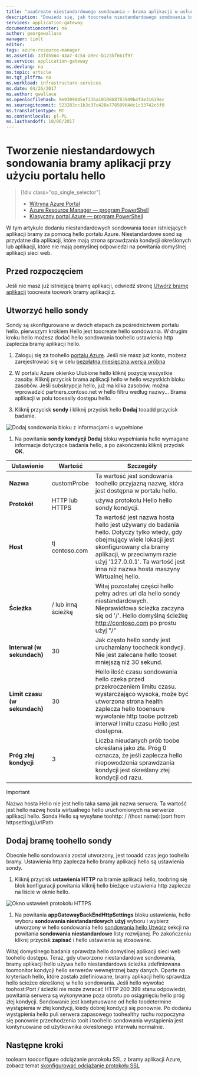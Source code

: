 ```yaml
---
title: "aaaCreate niestandardowego sondowania — brama aplikacji w usłudze Azure - Portal Azure | Dokumentacja firmy Microsoft"
description: "Dowiedz się, jak toocreate niestandardowego sondowania bramy aplikacji przy użyciu portalu hello"
services: application-gateway
documentationcenter: na
author: georgewallace
manager: timlt
editor: 
tags: azure-resource-manager
ms.assetid: 33fd5564-43a7-4c54-a9ec-b1235f661f97
ms.service: application-gateway
ms.devlang: na
ms.topic: article
ms.tgt_pltfrm: na
ms.workload: infrastructure-services
ms.date: 04/26/2017
ms.author: gwallace
ms.openlocfilehash: 9e9309045ef33ba1010868783949b4fde31619ec
ms.sourcegitcommit: 523283cc1b3c37c428e77850964dc1c33742c5f0
ms.translationtype: MT
ms.contentlocale: pl-PL
ms.lasthandoff: 10/06/2017
---
```

# <a name="create-a-custom-probe-for-application-gateway-by-using-hello-portal"></a>Tworzenie niestandardowych sondowania bramy aplikacji przy użyciu portalu hello

> [!div class="op_single_selector"]
> * [Witryna Azure Portal](application-gateway-create-probe-portal.md)
> * [Azure Resource Manager — program PowerShell](application-gateway-create-probe-ps.md)
> * [Klasyczny portal Azure — program PowerShell](application-gateway-create-probe-classic-ps.md)

W tym artykule dodaniu niestandardowych sondowania tooan istniejących aplikacji bramy za pomocą hello portalu Azure. Niestandardowe sond są przydatne dla aplikacji, które mają strona sprawdzania kondycji określonych lub aplikacji, które nie mają pomyślnej odpowiedzi na powitania domyślnej aplikacji sieci web.

## <a name="before-you-begin"></a>Przed rozpoczęciem

Jeśli nie masz już istniejącą bramę aplikacji, odwiedź stronę [Utwórz bramę aplikacji](application-gateway-create-gateway-portal.md) toocreate toowork bramy aplikacji z.

## <a name="createprobe"></a>Utworzyć hello sondy

Sondy są skonfigurowane w dwóch etapach za pośrednictwem portalu hello. pierwszym krokiem Hello jest toocreate hello sondowania. W drugim kroku hello możesz dodać hello sondowania toohello ustawienia http zaplecza bramy aplikacji hello.

1. Zaloguj się za toohello [portalu Azure](https://portal.azure.com). Jeśli nie masz już konto, możesz zarejestrować się w celu [bezpłatna miesięczna wersja próbna](https://azure.microsoft.com/free)

1. W portalu Azure okienko Ulubione hello kliknij pozycję wszystkie zasoby. Kliknij przycisk brama aplikacji hello w hello wszystkich bloku zasobów. Jeśli subskrypcja hello, już ma kilka zasobów, można wprowadzić partners.contoso.net w hello filtru według nazwy... Brama aplikacji w polu tooeasily dostępu hello.

1. Kliknij przycisk **sondy** i kliknij przycisk hello **Dodaj** tooadd przycisk badanie.

  ![Dodaj sondowania bloku z informacjami o wypełnione][1]

1. Na powitania **sondy kondycji Dodaj** bloku wypełniania hello wymagane informacje dotyczące badania hello, a po zakończeniu kliknij przycisk **OK**.

  |**Ustawienie** | **Wartość** | **Szczegóły**|
  |---|---|---|
  |**Nazwa**|customProbe|Ta wartość jest sondowania toohello przyjazną nazwę, która jest dostępna w portalu hello.|
  |**Protokół**|HTTP lub HTTPS | używa protokołu Hello hello sondy kondycji.|
  |**Host**|tj contoso.com|Ta wartość jest nazwa hosta hello jest używany do badania hello. Dotyczy tylko wtedy, gdy obejmujący wiele lokacji jest skonfigurowany dla bramy aplikacji, w przeciwnym razie użyj '127.0.0.1'. Ta wartość jest inna niż nazwa hosta maszyny Wirtualnej hello.|
  |**Ścieżka**|/ lub inną ścieżkę|Witaj pozostałej części hello pełny adres url dla hello sondy niestandardowych. Nieprawidłowa ścieżka zaczyna się od '/'. Hello domyślną ścieżkę http://contoso.com po prostu użyj "/" |
  |**Interwał (w sekundach)**|30|Jak często hello sondy jest uruchamiany toocheck kondycji. Nie jest zalecane hello tooset mniejszą niż 30 sekund.|
  |**Limit czasu (w sekundach)**|30|Hello ilość czasu sondowania hello czeka przed przekroczeniem limitu czasu. wystarczająco wysoka, może być utworzona strona health zaplecza hello tooensure wywołanie http toobe potrzeb interwał limitu czasu Hello jest dostępna.|
  |**Próg złej kondycji**|3|Liczba nieudanych prób toobe określana jako zła. Próg 0 oznacza, że jeśli zaplecza hello niepowodzenia sprawdzania kondycji jest określany złej kondycji od razu.|

  > [!IMPORTANT]
  > Nazwa hosta Hello nie jest hello taka sama jak nazwa serwera. Ta wartość jest hello nazwę hosta wirtualnego hello uruchomionych na serwerze aplikacji hello. Sonda Hello są wysyłane toohttp: / /(host name):(port from httpsetting)/urlPath

## <a name="add-probe-toohello-gateway"></a>Dodaj bramę toohello sondy

Obecnie hello sondowania został utworzony, jest tooadd czas jego toohello bramy. Ustawienia http zaplecza hello bramy aplikacji hello są ustawienia sondy.

1. Kliknij przycisk **ustawienia HTTP** na bramie aplikacji hello, toobring się blok konfiguracji powitania kliknij hello bieżące ustawienia http zaplecza na liście w oknie hello.

  ![Okno ustawień protokołu HTTPS][2]

1. Na powitania **appGatewayBackEndHttpSettings** bloku ustawienia, hello wyboru **sondowania niestandardowych użyj** wyboru i wybierz utworzony w hello sondowania hello [sondowania hello Utwórz](#createprobe) sekcji na powitania **sondowania niestandardowe** listy rozwijanej.
Po zakończeniu kliknij przycisk **zapisać** i hello ustawienia są stosowane.

Witaj domyślnego badania sprawdza hello domyślnej aplikacji sieci web toohello dostępu. Teraz, gdy utworzono niestandardowe sondowania, bramy aplikacji hello używa hello niestandardowa ścieżka zdefiniowana toomonitor kondycji hello serwerów wewnętrznej bazy danych. Oparte na kryteriach hello, które zostało zdefiniowane, bramy aplikacji hello sprawdza hello ścieżce określonej w hello sondowania. Jeśli hello wywołać toohost:Port / ścieżki nie może zwracać HTTP 200 399 stanu odpowiedzi, powitania serwera są wykonywane poza obrotu po osiągnięciu hello próg złej kondycji. Sondowanie jest kontynuowane od hello toodetermine wystąpienia w złej kondycji, kiedy dobrej kondycji się ponownie. Po dodaniu wystąpienia hello puli serwera zapasowego toohealthy ruchu rozpoczyna się ponownie przechodzenia tooit i toohello sondowania wystąpienia jest kontynuowane od użytkownika określonego interwału normalnie.

## <a name="next-steps"></a>Następne kroki

toolearn tooconfigure odciążanie protokołu SSL z bramy aplikacji Azure, zobacz temat [skonfigurować odciążanie protokołu SSL](application-gateway-ssl-portal.md)

[1]: ./media/application-gateway-create-probe-portal/figure1.png
[2]: ./media/application-gateway-create-probe-portal/figure2.png

